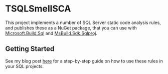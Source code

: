 # TSQLSmellSCA

This project implements a number of SQL Server static code analysis rules, and publishes these as a NuGet package, that you can use with [Microsoft.Build.Sql](https://github.com/microsoft/DacFx/tree/main/src/Microsoft.Build.Sql) and [MsBuild.Sdk.Sqlproj](https://github.com/rr-wfm/MSBuild.Sdk.SqlProj).

## Getting Started

See my blog post [here](https://erikej.github.io/dacfx/codeanalysis/sqlserver/2024/04/02/dacfx-codeanalysis.html) for a step-by-step guide on how to use these rules in your SQL projects.
